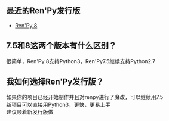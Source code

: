 ## 最近的Ren'Py发行版
+ [Ren'Py 8](https://renpy.org/latest.html)

## 7.5和8这两个版本有什么区别？
很简单，Ren'Py 8支持Python3，Ren'Py7.5继续支持Python2.7

## 我如何选择Ren'Py发行版？
如果你的项目已经开始制作并且对renpy进行了魔改，可以继续用7.5  
新项目可以直接用Python3，更快，更易上手  
建议顺着新发行版做
